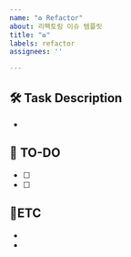 ```yaml
---
name: "♻️ Refactor"
about: 리팩토링 이슈 템플릿
title: "♻️"
labels: refactor
assignees: ''

---
```


## 🛠 Task Description
- 

## 📝 TO-DO

- [ ] 
- [ ] 

## 🔔ETC
- 
-